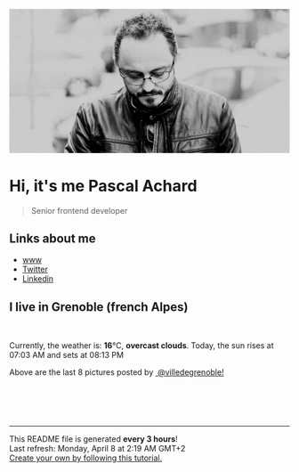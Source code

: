 ![Pascal Achard](./images/photo-pascal-achard.jpg)
# Hi, it's me Pascal Achard
> Senior frontend developer

## Links about me
- [www](https://www.pascal-achard.com)
- [Twitter](https://twitter.com/botmaster)
- [Linkedin](http://www.linkedin.com/in/pascal-achard)


## I live in Grenoble (french Alpes)
<img src="https://openweathermap.org/img/wn/04n@2x.png" alt="">

Currently, the weather is: **16**°C, **overcast clouds**.
Today, the sun rises at 07:03 AM and sets at 08:13 PM

Above are the last 8 pictures posted by <a href="https://www.instagram.com/villedegrenoble/" target="_blank"><img alt="" src="https://upload.wikimedia.org/wikipedia/commons/thumb/e/e7/Instagram_logo_2016.svg/1024px-Instagram_logo_2016.svg.png" width="20"/> @villedegrenoble!</a>

<p style="display: flex; flex-wrap: wrap; gap: 20px;">
        <img src="https://cdn1.picuki.com/hosted-by-instagram/q/0exhNuNYnjBGZDHIdN5WmL9I2PwkAQ9OKfhSQ7e71yJjMBhsLH6QvJA0mpCl6yRxIwVgFDeSYztj4IwuWFtWDz19OUbYT7GNRDlc66WYU+jN1TRn95Bkl78zJXYdZ3Gp%7C%7CscpVgmYdSgIGaYDG7uo+qhT5aGuO1lQpTb9d7JGmC4E5ZObS6olhMF4pJ2Jg3Tt%7C%7C9k4Ki5e82wzJURmpNTfvGhYEaW+NMB166d1RbMCxMkA%7C%7C6nRlSaHEmw+Jj8uTnagtIj+kOYA2CHDWjsX1lGCTY4ODk5JpgawhAx3t4gj1aSNBdxuiekZkIH2bSAEXG428Fk71p26qCDMa2is4EhX2j3+2J7hX9oP8rjqBOuyceq44Sv1OpzqH6JifD9cJLmFdxGObfa1BZ8Uw81AFKUeh2GU9iflTYD68DVyDi1LhC2TC7Z0b9mP7raev2bFgCzZow8ziuTjS5pQkG0E%7C%7COiKrwl+JCqQVJ9taRCOn28sEeFTeLqVxpyHPrwU.jpeg" alt="" width="200"/>
        <img src="https://cdn1.picuki.com/hosted-by-instagram/q/0exhNuNYnjBGZDHIdN5WmL9I2PwkAQ9OKfhSQ7e71yJjMBhsLH6QvJA0mpCj4yRwKg5lHDeVeSBk548vUFlUClIVPULbSrGNRThR6aqaUeyqvDdn9ZBokro8JHUYZXWs8sYsUmKpNWwSDv5PHL%7C%7Clo7gX5vnvbCgAojOMMbBCyQlWotfpUrJy9ZRxt+S4jkja45BsLTNZ5momNkgl7NvTryxYDrmhfMh6pO9xRLQIhIkL7vuopCu7Lm4rbzMvR2bZhYXCoOELhn7wRQI8+Gz2a6gOKG0c1ESekRVm9IkqhdiDG7w82q4vk4H2bUdBXG9p+kMjxdKyn36dOF+I2WJDznjK2Iq%7C%7CI%7C%7Cdyj7fRPfelZuzr6jGQap%7C%7CxM6tcYm9bLKXdRVT2KdehK9940IRKQa4Yhg2Xo1HlMo%7C%7C63yxiDTEX2zbYWcYm.jpeg" alt="" width="200"/>
        <img src="https://cdn1.picuki.com/hosted-by-instagram/q/0exhNuNYnjBGZDHIdN5WmL9I2PwkAQ9OKfhSQ7e71yJjMBhsLH6QvJA0mpCl6yRxIwVgFDeSYztj540tUV9WCD19OEHZSLGKST5V7qucUOvN1DJn8p9mlrYwJXAZZHGv%7C%7CscvOzjYMTIfQeoEH%7C%7Cbx7a8Koru5A2MGo1zRMrBC0GAG4fy3UPI7mslm3ayEv0Pxto0%7C%7CNylL9XkgKQcuq9jM+GhHDbr2PM86o6N0QrlChMIRrdDgmBq7EHl3Kj4uUQ+RubTOl+1eijXudm0h0CyJafkaLRlTskexj1A0toFzqaqTZY49zt8ZkIH2CmUEXTE86kEomZOClCLOYGWW1EZLnk3J76mfaPlyi6HVdt2pdI7H1iqQQZXZQZVtGCkrRa%7C%7CyHQ2RI%7C%7Ca0UIUM0IRHQage6H+z0wq5bYb+yixhKD9IgTa4W5tjb%7C%7C+S8JeGy1j9iRO9lFBto%7C%7COIVZ1yxW1l4cLL5gMmLyqXUupubWCQ5l4hLc1JdeOQnM2BP74=.jpeg" alt="" width="200"/>
        <img src="https://cdn1.picuki.com/hosted-by-instagram/q/0exhNuNYnjBGZDHIdN5WmL9I2PwkAQ9OKfhSQ7e71yJjMBhsLH6QvJA0mpCl6yRxIwVgFDeSYztj4IojUl5QCj19OE3YTbSPTz9S566QXenN2z1n955inL48K3wdZnaq9sQkUAmYdSgIGaYDG7uo+qhT5aGuO1lQpzaEW+oR9z5G7MqqS7Z0zYMh7+yBiU7zudZ8dXNM%7C%7CGpvIksrptOUpD8eGsv+MfF3pLUqF+dczPgL6NDhkyblE2wBfEtzHmfS7t%7C%7CgnbpQgSb+cHM9%7C%7C2z6ZoYKfk9OlnSaljcQ9I8titj1edgr0PkHsqHURGM4VGly+jl0vY6TjQaZRlSQxm1Y9nj85oKpXMoHvLjRYKC5EIjNgnONbbLcQ%7C%7CYZG3UHXayGbH7aA%7C%7C29E+F2vdhhS8FX0n+XpgGzLLzz1wMmNyJlqCa5IZdFdfW%7C%7C0oiexFDekwzIrwJmxprqLJALngsbzcuO1hVyfSGeB5sab2I=.jpeg" alt="" width="200"/>
        <img src="https://cdn1.picuki.com/hosted-by-instagram/q/0exhNuNYnjBGZDHIdN5WmL9I2PwkAQ9OKfhSQ7e71yJjMBhsLH6QvJA0mpCl6yRxIwVgFDeSYztj4IotWV5XCz19OE3YTb2PSjhX66SeUebN1zBg8JVmlb4wK3waZHWo9ccrUgmYdSgIGaYDG7uo+qhT5aGuO1lQpzb9d7JGmC4E5ZPiZ6x29Zk0v6uJk1%7C%7Ck7JYwKXNM+243dhtl85PcpDtEWvbzNsA6q6RjAIgCifgG6vuzynXrV1IkeFFxHzPCk9Lys8sn3BTgWToZ+TSCQroMBwobhVjmljkA449+n6SDFaxMn%7C%7C07s%7C%7C2AATNBVmtUpBVtmJGCnCbUNU2z8ll8yUGD7LmEJtMCrcHdL%7C%7CiHe+%7C%7CIngzhK+L6UehoEyhCA%7C%7C%7C%7CUBBKJZvq+WpgJqapJP6hNgEit8iuRfJPf+SV+LSUZtxuoAqQmfM+N7Yfy8y7ThQ%7C%7CXrAMuxMjqUbQax1sApJPcvictKViAOsZMBCff3Q16EI0VJeg=.jpeg" alt="" width="200"/>
        <img src="https://cdn1.picuki.com/hosted-by-instagram/q/0exhNuNYnjBGZDHIdN5WmL9I2PwkAQ9OKfhSQ7e71yJjMBhsLH6QvJA0mpCl6yRxIwVgFDeSYztj4IgjWVpWCD19OE3YTbyOSj9S566ZVOzN2zZh8Z9ik7gyK3EeZnWv8covVQmYdSgIGaYDG7uo+qhT5aGuO1lQpzb9d7JGmC4E5ZPiZ6x29Zk0v6uJk1%7C%7Ck7JYwKXNM+243dhtl85PcpDtEWvbzNsA6q6RjAIgCifgG6vuzynXrV1IkeFFxHzPCkLKXy+cliw75ThwZ+Ta9ZPotPAobhVjmljkA449+n6SDFaxMn%7C%7C07s%7C%7C2AATNBVmtUpBVtmJGCnCbUNU2z8ll890mG7YeIINECh8XdL%7C%7CTMeP%7C%7CYnQ%7C%7CHK+L6UehoEyhCA%7C%7C%7C%7CUBBKJZvq+WpgJqapJPdt8%7C%7CGqG0lSWdePEjBUlC2Bk1myzFJEhU8i+55j941r2umSr9iw4tcLiRLQax1sApJPcvidYKCqAOsZMBCff3Q16EI0VJeg=.jpeg" alt="" width="200"/>
        <img src="https://cdn1.picuki.com/hosted-by-instagram/q/0exhNuNYnjBGZDHIdN5WmL9I2PwkAQ9OKfhSQ7e71yJjMBhsLH6QvJA0mpCl6yRxIwVgFDeSYztj4IgjV1tQDz19OE3YTbGOSDhX6K2YU+7N1zJm9ZZinbowJX0bYHet8sQlXAmYdSgIGaYDG7uo+qhT5aGuO1lQpzb9d7JGmC4E5ZPiZ6x29Zk0v6uJk1%7C%7Ck7JYwKXNM+243dhtl85PcpDtEWvbzNsA6q6RjAIgCifgG6vuzynXrV1IkeFFxHzPCiYjypugCoRbbZT4Z+TaQfpEfGgobhVjmljkA449+n6SDFaxMn%7C%7C07s%7C%7C2AATNBVmtUpBVtmJGCnCbUNU2z8ll8503K77mYatA8i4%7C%7CfAcLJeNHu1g%7C%7CxK+L6UehoEyhCA%7C%7C%7C%7CUBBKJZvq+WpgJqapJOMdghVC3w0uQYJSi1ANWITpp0SWzDZ9SZK2y4o7wqnb4hQ6KlgQNnfmRKqQax1sApJPcviIoLyiAOsZMBCff3Q16EI0VJeg=.jpeg" alt="" width="200"/>
        <img src="https://cdn1.picuki.com/hosted-by-instagram/q/0exhNuNYnjBGZDHIdN5WmL9I2PwkAQ9OKftSQ7e71yJjMBhsLH6QvJA0mpCj4yRwKg5lHDeVeSBk54gsWV5YCFMVP0LbSrCOSzlT7KucU+ql21pi9Z5hkLo9LXwWbXWu%7C%7C8slV2%7C%7CFBCxWFOkXULjh7uZE+OXvajQbojKaKrBDkDdttdCwFahlza4ls%7C%7CfBv0Xm1IwleTRE4X8gI1spr5Pcoz8cDqa9YIByq6A5QLUPjslL5er63Rq2ElIpenojRmDN%7C%7CLTPnNEMjSC1eAMC8UuoUb5vd0c%7C%7CgwOpmzMY5corjIj%7C%7CFaJciP1opoL2bUcmGW9opUk53cH7mCuQODCW%7C%7CkVxl1XWxYvkXN1xhKbJAdylQMu%7C%7C%7C%7CxXRPLPnGpRpDVkkTcWGWmfFK%7C%7CeSP+dgp81AGaUYgQ%7C%7Cm0lPuJvbL0hBOFzxO3myJX8ckFQ==.jpeg" alt="" width="200"/>
</p>

------------
<p>This README file is generated <b>every 3 hours</b>!
    <br />Last refresh: Monday, April 8 at 2:19 AM GMT+2
    <br /><a href="https://medium.com/@th.guibert/how-to-create-a-self-updating-readme-md-for-your-github-profile-f8b05744ca91">Create your own by following this tutorial.</a>
</p>
<p><a href="https://github.com/botmaster/botmaster/actions/workflows/main.yaml"><img alt="" src="https://github.com/botmaster/botmaster/actions/workflows/main.yaml/badge.svg" /></a></p>

